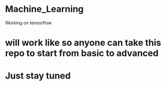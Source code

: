 # Machine_Learning
Working on tensorflow 
# will work like so anyone can take this repo to start from basic to advanced
# Just stay tuned
